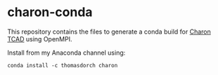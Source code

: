 # charon-conda
This repository contains the files to generate a conda build for [Charon TCAD](https://charon.sandia.gov) using OpenMPI.

Install from my Anaconda channel using:
```
conda install -c thomasdorch charon
```
